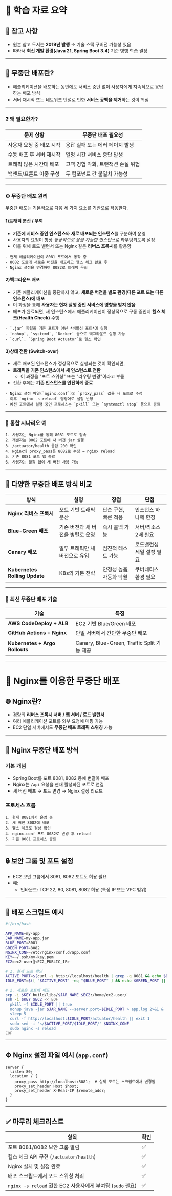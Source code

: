 # 📘 학습 자료 요약

## 🔗 참고 사항

- 원본 참고 도서는 **2019년 발행** → 기술 스택 구버전 가능성 있음
- 따라서 **최신 개발 환경(Java 21, Spring Boot 3.4)** 기준 병행 학습 결정

---

## 📌 무중단 배포란?

- 애플리케이션을 배포하는 동안에도 서비스 중단 없이 사용자에게 지속적으로 응답하는 배포 방식
- 서버 재시작 또는 네트워크 단절로 인한 **서비스 공백을 제거**하는 것이 핵심

---

### ❓ 왜 필요한가?

| 문제 상황          | 무중단 배포 필요성           |
|----------------|----------------------|
| 사용자 요청 중 배포 시작 | 응답 실패 또는 에러 페이지 발생   |
| 수동 배포 후 서버 재시작 | 일정 시간 서비스 중단 발생      |
| 트래픽 많은 시간대 배포  | 고객 경험 악화, 트랜잭션 손실 위험 |
| 백엔드/프론트 이중 구성  | 두 컴포넌트 간 불일치 가능성     |

---

### ⚙️ 무중단 배포 원리

무중단 배포는 기본적으로 다음 세 가지 요소를 기반으로 작동한다.

#### 1)트래픽 분산 / 우회

- **기존에 서비스 중인 인스턴스**와 **새로 배포되는 인스턴스**를 구분하여 운영
- 사용자의 요청이 항상 *정상적으로 응답 가능한 인스턴스*로 라우팅되도록 설정
- 이를 위해 로드 밸런서 또는 Nginx 같은 **리버스 프록시**를 활용함

```text
- 현재 애플리케이션이 8081 포트에서 동작 중
- 8082 포트에 새로운 버전을 배포하고 헬스 체크 완료 후
- Nginx 설정을 변경하여 8082로 트래픽 우회
```

#### 2)백그라운드 배포

- 기존 애플리케이션을 중단하지 않고, **새로운 버전을 별도 환경(다른 포트 또는 다른 인스턴스)에 배포**
- 이 과정을 통해 **사용자는 현재 실행 중인 서비스에 영향을 받지 않음**
- 배포가 완료되면, 새 인스턴스에서 애플리케이션이 정상적으로 구동 중인지 **헬스 체크(Health Check)** 수행

```text
- `.jar` 파일을 기존 포트가 아닌 *비활성 포트*에 실행
- `nohup`, `systemd`, `Docker` 등으로 백그라운드 실행 가능
- `curl`, `Spring Boot Actuator`로 헬스 확인
```

#### 3)상태 전환 (Switch-over)

- 새로 배포된 인스턴스가 정상적으로 실행되는 것이 확인되면,
- **트래픽을 기존 인스턴스에서 새 인스턴스로 전환**
    - 이 과정을 "포트 스위칭" 또는 "라우팅 변경"이라고 부름
- 전환 후에는 **기존 인스턴스를 안전하게 종료**

```text
- Nginx 설정 파일(`nginx.conf`)의 `proxy_pass` 값을 새 포트로 수정
- 이후 `nginx -s reload` 명령어로 설정 반영
- 예전 포트에서 실행 중인 프로세스는 `pkill` 또는 `systemctl stop` 등으로 종료
```

---

### 🔁 통합 시나리오 예

```
1. 사용자는 Nginx를 통해 8081 포트로 접속
2. 개발자는 8082 포트에 새 버전 jar 실행
3. /actuator/health 응답 200 확인
4. Nginx의 proxy_pass를 8082로 수정 → nginx reload
5. 기존 8081 포트 앱 종료
6. 사용자는 끊김 없이 새 버전 사용 가능
```

---

## 🚦 다양한 무중단 배포 방식 비교

| 방식                            | 설명                  | 장점             | 단점             |
|-------------------------------|---------------------|----------------|----------------|
| **Nginx 리버스 프록시**             | 포트 기반 트래픽 분산        | 단순 구현, 빠른 적용   | 인스턴스 하나에 한정    |
| **Blue-Green 배포**             | 기존 버전과 새 버전을 병렬로 운영 | 즉시 롤백 가능       | 서버/리소스 2배 필요   |
| **Canary 배포**                 | 일부 트래픽만 새 버전으로 유입   | 점진적 테스트 가능     | 로드밸런싱 세밀 설정 필요 |
| **Kubernetes Rolling Update** | K8s의 기본 전략          | 안정성 높음, 자동화 탁월 | 쿠버네티스 환경 필요    |

---

### 🧪 최신 무중단 배포 기술

| 기술                             | 특징                                      |
|--------------------------------|-----------------------------------------|
| **AWS CodeDeploy + ALB**       | EC2 기반 Blue/Green 배포                    |
| **GitHub Actions + Nginx**     | 단일 서버에서 간단한 무중단 배포                      |
| **Kubernetes + Argo Rollouts** | Canary, Blue-Green, Traffic Split 기능 제공 |

---

# 🧩 Nginx를 이용한 무중단 배포

## 🌐 Nginx란?

- 경량의 **리버스 프록시 서버 / 웹 서버 / 로드 밸런서**
- 여러 애플리케이션 포트를 외부 요청에 매핑 가능
- EC2 단일 서버에서도 **무중단 배포 트래픽 스위칭** 가능

---

## 🔄 Nginx 무중단 배포 방식

### 기본 개념

- Spring Boot를 포트 8081, 8082 등에 번갈아 배포
- Nginx는 `/api` 요청을 현재 활성화된 포트로 연결
- 새 버전 배포 → 포트 변경 → Nginx 설정 리로드

### 프로세스 흐름

```
1. 현재 8081에서 운영 중
2. 새 버전 8082에 배포
3. 헬스 체크로 정상 확인
4. nginx.conf 포트 8082로 변경 후 reload
5. 기존 8081 프로세스 종료
```

---

## 🔒 보안 그룹 및 포트 설정

- EC2 보안 그룹에서 8081, 8082 포트도 허용 필요
- 예:
    - 인바운드: TCP 22, 80, 8081, 8082 허용 (특정 IP 또는 VPC 범위)

---

## 📝 배포 스크립트 예시

```bash
#!/bin/bash

APP_NAME=my-app
JAR_NAME=my-app.jar
BLUE_PORT=8081
GREEN_PORT=8082
NGINX_CONF=/etc/nginx/conf.d/app.conf
KEY=~/.ssh/my-key.pem
EC2=ec2-user@<EC2_PUBLIC_IP>

# 1. 현재 포트 확인
ACTIVE_PORT=$(curl -s http://localhost/health | grep -q 8081 && echo $BLUE_PORT || echo $GREEN_PORT)
IDLE_PORT=$([ "$ACTIVE_PORT" -eq "$BLUE_PORT" ] && echo $GREEN_PORT || echo $BLUE_PORT)

# 2. 새로운 포트에 배포
scp -i $KEY build/libs/$JAR_NAME $EC2:/home/ec2-user/
ssh -i $KEY $EC2 << EOF
  pkill -f $IDLE_PORT || true
  nohup java -jar $JAR_NAME --server.port=$IDLE_PORT > app.log 2>&1 &
  sleep 5
  curl -f http://localhost:$IDLE_PORT/actuator/health || exit 1
  sudo sed -i 's/$ACTIVE_PORT/$IDLE_PORT/' $NGINX_CONF
  sudo nginx -s reload
EOF
```

---

## ⚙️ Nginx 설정 파일 예시 (`app.conf`)

```nginx
server {
  listen 80;
  location / {
    proxy_pass http://localhost:8081;  # 실제 포트는 스크립트에서 변경됨
    proxy_set_header Host $host;
    proxy_set_header X-Real-IP $remote_addr;
  }
}
```

---

## ✅ 마무리 체크리스트

| 항목                                             | 확인 |
|------------------------------------------------|----|
| 포트 8081/8082 보안 그룹 열림                          | ✅  |
| 헬스 체크 API 구현 (`/actuator/health`)              | ✅  |
| Nginx 설치 및 설정 완료                               | ✅  |
| 배포 스크립트에서 포트 스위칭 처리                            | ✅  |
| `nginx -s reload` 권한 EC2 사용자에게 부여됨 (`sudo` 필요) | ✅  |

